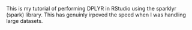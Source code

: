 
This is my tutorial of performing DPLYR in RStudio using the sparklyr (spark) library. This has genuinly irpoved the speed when I was handling large datasets.
